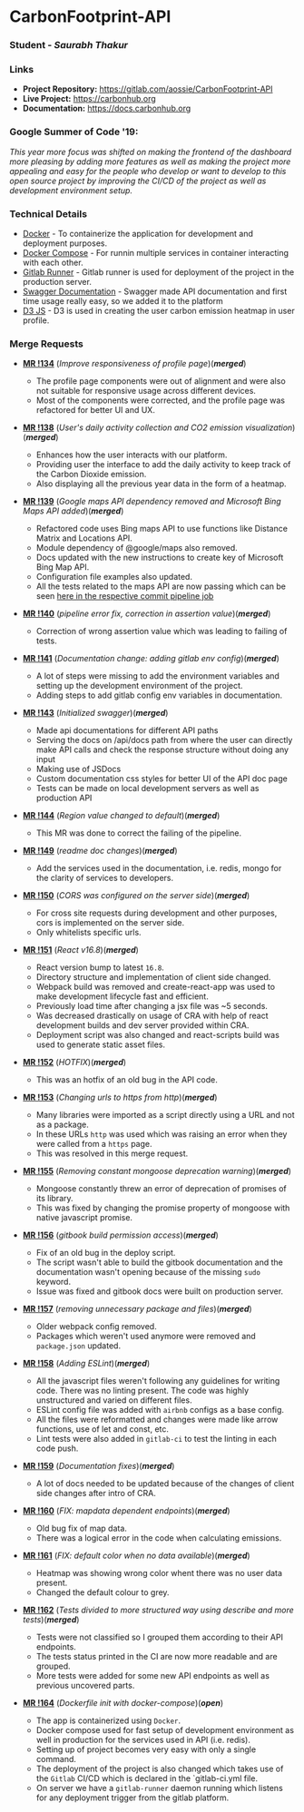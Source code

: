 # **CarbonFootprint-API**

### **Student** - _Saurabh Thakur_

### Links

- **Project Repository:** https://gitlab.com/aossie/CarbonFootprint-API
- **Live Project:** https://carbonhub.org
- **Documentation:** https://docs.carbonhub.org

### Google Summer of Code '19:

_This year more focus was shifted on making the frontend of the dashboard more pleasing by adding more features as well as making the project more appealing and easy for the people who develop or want to develop to this open source project by improving the CI/CD of the project as well as development environment setup._

### Technical Details

- [Docker](https://docker.com/) - To containerize the application for development and deployment purposes.
- [Docker Compose](https://docs.docker.com/compose/) - For runnin multiple services in container interacting with each other.
- [Gitlab Runner](https://docs.gitlab.com/runner/) - Gitlab runner is used for deployment of the project in the production server.
- [Swagger Documentation](https://swagger.io/) - Swagger made API documentation and first time usage really easy, so we added it to the platform
- [D3 JS](https://d3js.org/) - D3 is used in creating the user carbon emission heatmap in user profile.

### Merge Requests

- [**MR !134**](https://gitlab.com/aossie/CarbonFootprint-API/merge_requests/134) (_Improve responsiveness of profile page_)(_**merged**_)

  - The profile page components were out of alignment and were also not suitable for responsive usage across different devices.
  - Most of the components were corrected, and the profile page was refactored for better UI and UX.

- [**MR !138**](https://gitlab.com/aossie/CarbonFootprint-API/merge_requests/138) (_User's daily activity collection and CO2 emission visualization_)(_**merged**_)

  - Enhances how the user interacts with our platform.
  - Providing user the interface to add the daily activity to keep track of the Carbon Dioxide emission.
  - Also displaying all the previous year data in the form of a heatmap.

- [**MR !139**](https://gitlab.com/aossie/CarbonFootprint-API/merge_requests/139) (_Google maps API dependency removed and Microsoft Bing Maps API added_)(_**merged**_)

  - Refactored code uses Bing maps API to use functions like Distance Matrix and Locations API.
  - Module dependency of @google/maps also removed.
  - Docs updated with the new instructions to create key of Microsoft Bing Map API.
  - Configuration file examples also updated.
  - All the tests related to the maps API are now passing which can be seen [here in the respective commit pipeline job](https://gitlab.com/thakursaurabh1998/CarbonFootprint-API/-/jobs/148496840)

- [**MR !140**](https://gitlab.com/aossie/CarbonFootprint-API/merge_requests/140) (_pipeline error fix, correction in assertion value_)(_**merged**_)

  - Correction of wrong assertion value which was leading to failing of tests.

- [**MR !141**](https://gitlab.com/aossie/CarbonFootprint-API/merge_requests/141) (_Documentation change: adding gitlab env config_)(_**merged**_)

  - A lot of steps were missing to add the environment variables and setting up the development environment of the project.
  - Adding steps to add gitlab config env variables in documentation.

- [**MR !143**](https://gitlab.com/aossie/CarbonFootprint-API/merge_requests/143) (_Initialized swagger_)(_**merged**_)

  - Made api documentations for different API paths
  - Serving the docs on /api/docs path from where the user can directly make API calls and check the response structure without doing any input
  - Making use of JSDocs
  - Custom documentation css styles for better UI of the API doc page
  - Tests can be made on local development servers as well as production API

- [**MR !144**](https://gitlab.com/aossie/CarbonFootprint-API/merge_requests/144) (_Region value changed to default_)(_**merged**_)

  - This MR was done to correct the failing of the pipeline.

- [**MR !149**](https://gitlab.com/aossie/CarbonFootprint-API/merge_requests/149) (_readme doc changes_)(_**merged**_)

  - Add the services used in the documentation, i.e. redis, mongo for the clarity of services to developers.

- [**MR !150**](https://gitlab.com/aossie/CarbonFootprint-API/merge_requests/150) (_CORS was configured on the server side_)(_**merged**_)

  - For cross site requests during development and other purposes, cors is implemented on the server side.
  - Only whitelists specific urls.

- [**MR !151**](https://gitlab.com/aossie/CarbonFootprint-API/merge_requests/151) (_React v16.8_)(_**merged**_)

  - React version bump to latest `16.8`.
  - Directory structure and implementation of client side changed.
  - Webpack build was removed and create-react-app was used to make development lifecycle fast and efficient.
  - Previously load time after changing a jsx file was ~5 seconds.
  - Was decreased drastically on usage of CRA with help of react development builds and dev server provided within CRA.
  - Deployment script was also changed and react-scripts build was used to generate static asset files.

- [**MR !152**](https://gitlab.com/aossie/CarbonFootprint-API/merge_requests/152) (_HOTFIX_)(_**merged**_)

  - This was an hotfix of an old bug in the API code.

- [**MR !153**](https://gitlab.com/aossie/CarbonFootprint-API/merge_requests/153) (_Changing urls to https from http_)(_**merged**_)

  - Many libraries were imported as a script directly using a URL and not as a package.
  - In these URLs `http` was used which was raising an error when they were called from a `https` page.
  - This was resolved in this merge request.

- [**MR !155**](https://gitlab.com/aossie/CarbonFootprint-API/merge_requests/155) (_Removing constant mongoose deprecation warning_)(_**merged**_)

  - Mongoose constantly threw an error of deprecation of promises of its library.
  - This was fixed by changing the promise property of mongoose with native javascript promise.

- [**MR !156**](https://gitlab.com/aossie/CarbonFootprint-API/merge_requests/156) (_gitbook build permission access_)(_**merged**_)

  - Fix of an old bug in the deploy script.
  - The script wasn't able to build the gitbook documentation and the documentation wasn't opening because of the missing `sudo` keyword.
  - Issue was fixed and gitbook docs were built on production server.

- [**MR !157**](https://gitlab.com/aossie/CarbonFootprint-API/merge_requests/157) (_removing unnecessary package and files_)(_**merged**_)

  - Older webpack config removed.
  - Packages which weren't used anymore were removed and `package.json` updated.

- [**MR !158**](https://gitlab.com/aossie/CarbonFootprint-API/merge_requests/158) (_Adding ESLint_)(_**merged**_)

  - All the javascript files weren't following any guidelines for writing code. There was no linting present. The code was highly unstructured and varied on different files.
  - ESLint config file was added with `airbnb` configs as a base config.
  - All the files were reformatted and changes were made like arrow functions, use of let and const, etc.
  - Lint tests were also added in `gitlab-ci` to test the linting in each code push.

- [**MR !159**](https://gitlab.com/aossie/CarbonFootprint-API/merge_requests/159) (_Documentation fixes_)(_**merged**_)

  - A lot of docs needed to be updated because of the changes of client side changes after intro of CRA.

- [**MR !160**](https://gitlab.com/aossie/CarbonFootprint-API/merge_requests/160) (_FIX: mapdata dependent endpoints_)(_**merged**_)

  - Old bug fix of map data.
  - There was a logical error in the code when calculating emissions.

- [**MR !161**](https://gitlab.com/aossie/CarbonFootprint-API/merge_requests/161) (_FIX: default color when no data available_)(_**merged**_)

  - Heatmap was showing wrong color whent there was no user data present.
  - Changed the default colour to grey.

- [**MR !162**](https://gitlab.com/aossie/CarbonFootprint-API/merge_requests/162) (_Tests divided to more structured way using describe and more tests_)(_**merged**_)

  - Tests were not classified so I grouped them according to their API endpoints.
  - The tests status printed in the CI are now more readable and are grouped.
  - More tests were added for some new API endpoints as well as previous uncovered parts.

- [**MR !164**](https://gitlab.com/aossie/CarbonFootprint-API/merge_requests/164) (_Dockerfile init with docker-compose_)(_**open**_)

  - The app is containerized using `Docker`.
  - Docker compose used for fast setup of development environment as well in production for the services used in API (i.e. redis).
  - Setting up of project becomes very easy with only a single command.
  - The deployment of the project is also changed which takes use of the `Gitlab` CI/CD which is declared in the `gitlab-ci.yml file.
  - On server we have a `gitlab-runner` daemon running which listens for any deployment trigger from the gitlab platform.
